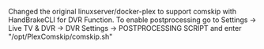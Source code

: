 Changed the original linuxserver/docker-plex to support comskip with HandBrakeCLI for DVR Function.
To enable postprocessing go to Settings -> Live TV & DVR -> DVR Settings -> POSTPROCESSING SCRIPT and enter "/opt/PlexComskip/comskip.sh"
